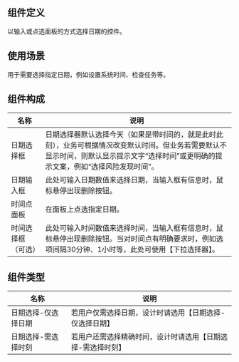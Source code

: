 ## 组件定义

以输入或点选面板的方式选择日期的控件。

## 使用场景

用于需要选择指定日期，例如设置系统时间、检查任务等。

## 组件构成

| 名称 | 说明  |
| --- | ---  |
| 日期选择框 | 日期选择器默认选择今天（如果是带时间的，就是此时此刻），业务可根据情况改变默认时间。但业务若需要默认不显示时间，则默认显示提示文字“选择时间”或更明确的提示文案，例如“选择风险发现时间”。 |
| 日期输入框 | 此处可输入日期数值来选择日期，当输入框有信息时，鼠标悬停出现删除按钮。 |
| 时间点面板 | 在面板上点选指定日期。 |
| 时间选择框（可选） | 此处可输入时间数值来选择时间，当输入框有信息时，鼠标悬停出现删除按钮。当对时间点有明确要求时，例如选项间隔30分钟、1小时等，此处可使用【下拉选择器】。 |

## 组件类型

| 名称 | 说明  |
| --- | --- |
| 日期选择-仅选择日期 | 若用户仅需选择日期，设计时请选用【日期选择-仅选择日期】 |
| 日期选择-需选择时刻 | 若用户还需选择精确时间，设计时请选用【日期选择-需选择时刻】 |
